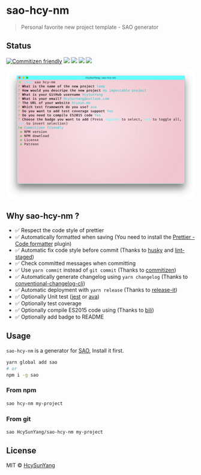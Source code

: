 # sao-hcy-nm

> Personal favorite new project template - SAO generator

## Status

[![Commitizen friendly](https://img.shields.io/badge/commitizen-friendly-brightgreen.svg)](http://commitizen.github.io/cz-cli/)
[![](https://img.shields.io/npm/v/sao-hcy-nm.svg)](https://www.npmjs.com/package/sao-hcy-nm)
[![](https://img.shields.io/npm/dm/sao-hcy-nm.svg)](https://www.npmjs.com/package/sao-hcy-nm)
[![](https://img.shields.io/npm/l/sao-hcy-nm.svg)](https://www.npmjs.com/package/sao-hcy-nm)
[![](https://badgen.net/badge/support%20me/donate/ff00ff)](https://www.patreon.com/HcySunYang)

![](https://github.com/HcySunYang/sao-hcy-nm/blob/master/imgs/preview.png)

## Why sao-hcy-nm ?

- ✅ Respect the code style of prettier
- ✅ Automatically formatted when saving (You need to install the [Prettier - Code formatter](https://marketplace.visualstudio.com/items?itemName=esbenp.prettier-vscode) plugin)
- ✅ Automatic fix code style before commit (Thanks to [husky](https://github.com/typicode/husky) and [lint-staged](https://github.com/okonet/lint-staged))
- ✅ Check committed messages when committing
- ✅ Use `yarn commit` instead of `git commit` (Thanks to [commitizen](http://commitizen.github.io/cz-cli/))
- ✅ Automatically generate changelog using `yarn changelog` (Thanks to [conventional-changelog-cli](https://github.com/conventional-changelog/conventional-changelog/tree/master/packages/conventional-changelog-cli))
- ✅ Automatic deployment with `yarn release` (Thanks to [release-it](https://github.com/webpro/release-it))
- ✅ Optionally Unit test ([jest](https://github.com/facebook/jest) or [ava](https://github.com/avajs/ava))
- ✅ Optionally test coverage
- ✅ Optionally compile ES2015 code using (Thanks to [bili](https://github.com/unipahq/bili))
- ✅ Optionally add badge to README

## Usage

`sao-hcy-nm` is a generator for [SAO](https://github.com/saojs/sao), Install it first.

```bash
yarn global add sao
# or
npm i -g sao
```

### From npm

```bash
sao hcy-nm my-project
```

### From git

```bash
sao HcySunYang/sao-hcy-nm my-project
```

## License

MIT &copy; [HcySunYang](github.com/HcySunYang)
